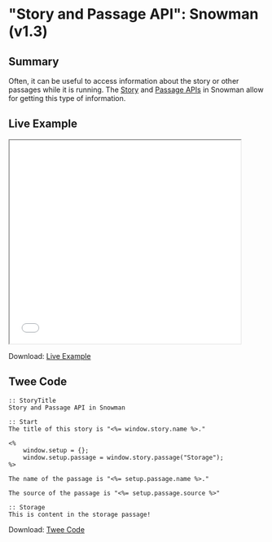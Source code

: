 # "Story and Passage API": Snowman (v1.3)

## Summary

Often, it can be useful to access information about the story or other passages while it is running. The [Story](https://twinery.org/wiki/snowman:window-story) and [Passage APIs](https://twinery.org/wiki/snowman:window-passage) in Snowman allow for getting this type of information.

## Live Example

<section>
<iframe src="snowman_storyandpassage_example.html" height=400 width=90%></iframe>


Download: <a href="snowman_storyandpassage_example.html" target="_blank">Live Example</a>
</section>

## Twee Code

```
:: StoryTitle
Story and Passage API in Snowman

:: Start
The title of this story is "<%= window.story.name %>."

<% 
	window.setup = {};
	window.setup.passage = window.story.passage("Storage");
%>

The name of the passage is "<%= setup.passage.name %>."

The source of the passage is "<%= setup.passage.source %>"

:: Storage
This is content in the storage passage!

```
Download: <a href="snowman_storyandpassage_twee.txt" target="_blank">Twee Code</a>
